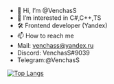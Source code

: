 - 👋 Hi, I’m @VenchasS
- 👀 I’m interested in C#,C++,TS
- 🛠️ Frontend developer (Yandex)
- 📫 How to reach me 
-   Mail:    venchass@yandex.ru
-   Discord: VenchasS#9039
-   Telegram:@VenchasS

<!---
VenchasS/VenchasS is a ✨ special ✨ repository because its `README.md` (this file) appears on your GitHub profile.
You can click the Preview link to take a look at your changes.
--->
[![Top Langs](https://github-readme-stats.vercel.app/api/top-langs/?username=VenchasS&layout=compact&theme=vision-friendly-dark)](https://github.com/anuraghazra/github-readme-stats)
